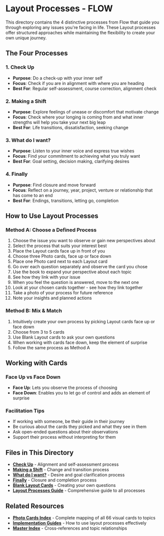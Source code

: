 # Layout Processes - FLOW

This directory contains the 4 distinctive processes from Flow that guide you through exploring any issues you're facing in life. These Layout processes offer structured approaches while maintaining the flexibility to create your own unique journey.

## The Four Processes

### **1. Check Up**
- **Purpose**: Do a check-up with your inner self
- **Focus**: Check if you are in alignment with where you are heading
- **Best For**: Regular self-assessment, course correction, alignment check

### **2. Making a Shift**
- **Purpose**: Explore feelings of unease or discomfort that motivate change
- **Focus**: Check where your longing is coming from and what inner strengths will help you take your next big leap
- **Best For**: Life transitions, dissatisfaction, seeking change

### **3. What do I want?**
- **Purpose**: Listen to your inner voice and express true wishes
- **Focus**: Find your commitment to achieving what you truly want
- **Best For**: Goal setting, decision making, clarifying desires

### **4. Finally**
- **Purpose**: Find closure and move forward
- **Focus**: Reflect on a journey, year, project, venture or relationship that has come to an end
- **Best For**: Endings, transitions, letting go, completion

## How to Use Layout Processes

### **Method A: Choose a Defined Process**
1. Choose the issue you want to observe or gain new perspectives about
2. Select the process that suits your interest best
3. Place the Layout cards face up in front of you
4. Choose three Photo cards, face up or face down
5. Place one Photo card next to each Layout card
6. Go over each question separately and observe the card you chose
7. Use the book to expand your perspective about each topic
8. See how they link with your issue
9. When you feel the question is answered, move to the next one
10. Look at your chosen cards together - see how they link together
11. Take a photo of your process for future reference
12. Note your insights and planned actions

### **Method B: Mix & Match**
1. Intuitively create your own process by picking Layout cards face up or face down
2. Choose from 3 to 5 cards
3. Use Blank Layout cards to ask your own questions
4. When working with cards face down, keep the element of surprise
5. Follow the same process as Method A

## Working with Cards

### **Face Up vs Face Down**
- **Face Up**: Lets you observe the process of choosing
- **Face Down**: Enables you to let go of control and adds an element of surprise

### **Facilitation Tips**
- If working with someone, be their guide in their journey
- Be curious about the cards they picked and what they see in them
- Ask open-ended questions about their observations
- Support their process without interpreting for them

## Files in This Directory

- **[Check Up](check-up.md)** - Alignment and self-assessment process
- **[Making a Shift](making-a-shift.md)** - Change and transition process  
- **[What do I want?](what-do-i-want.md)** - Desire and goal clarification process
- **[Finally](finally.md)** - Closure and completion process
- **[Blank Layout Cards](blank-layout-cards.md)** - Creating your own questions
- **[Layout Processes Guide](layout-processes-guide.md)** - Comprehensive guide to all processes

## Related Resources

- **[Photo Cards Index](../PHOTO-CARDS-INDEX.md)** - Complete mapping of all 66 visual cards to topics
- **[Implementation Guides](../implementation/)** - How to use layout processes effectively
- **[Master Index](../MASTER-INDEX.md)** - Cross-references and topic relationships

